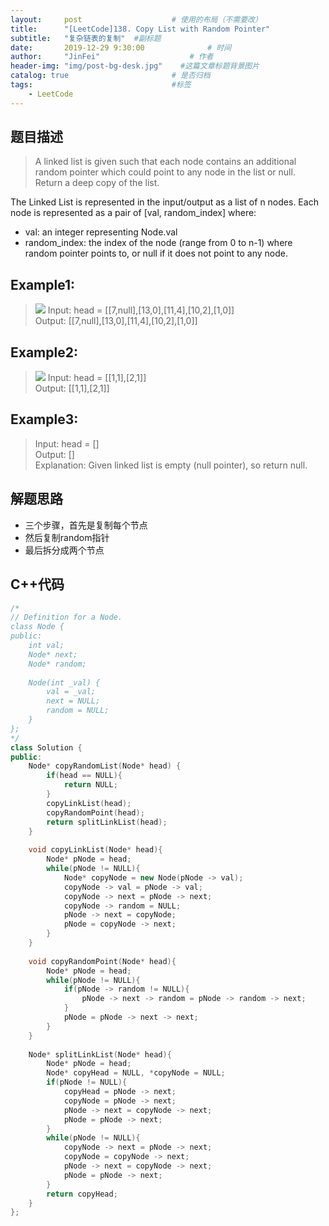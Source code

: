```yaml
---
layout:     post                    # 使用的布局（不需要改） 
title:      "[LeetCode]138. Copy List with Random Pointer"               # 标题  
subtitle:   "复杂链表的复制"  #副标题 
date:       2019-12-29 9:30:00              # 时间 
author:     "JinFei"                    # 作者 
header-img: "img/post-bg-desk.jpg"    #这篇文章标题背景图片 
catalog: true                       # 是否归档 
tags:                               #标签     
    - LeetCode 
---
```


## 题目描述
> A linked list is given such that each node contains an additional random pointer which could point to any node in the list or null. <br>
Return a deep copy of the list. <br>

The Linked List is represented in the input/output as a list of n nodes. Each node is represented as a pair of [val, random_index] where:

- val: an integer representing Node.val
- random_index: the index of the node (range from 0 to n-1) where random pointer points to, or null if it does not point to any node.

## Example1:
> ![](https://assets.leetcode.com/uploads/2019/12/18/e1.png)
> Input: head = [[7,null],[13,0],[11,4],[10,2],[1,0]] <br>
Output: [[7,null],[13,0],[11,4],[10,2],[1,0]] <br>

## Example2:
> ![](https://assets.leetcode.com/uploads/2019/12/18/e2.png)
> Input: head = [[1,1],[2,1]] <br>
Output: [[1,1],[2,1]] <br>

## Example3:
> Input: head = [] <br>
Output: [] <br>
Explanation: Given linked list is empty (null pointer), so return null. <br>

## 解题思路

- 三个步骤，首先是复制每个节点
- 然后复制random指针
- 最后拆分成两个节点

## C++代码
```C++
/*
// Definition for a Node.
class Node {
public:
    int val;
    Node* next;
    Node* random;
    
    Node(int _val) {
        val = _val;
        next = NULL;
        random = NULL;
    }
};
*/
class Solution {
public:
    Node* copyRandomList(Node* head) {
        if(head == NULL){
            return NULL;
        }
        copyLinkList(head);
        copyRandomPoint(head);
        return splitLinkList(head);
    }
    
    void copyLinkList(Node* head){
        Node* pNode = head;
        while(pNode != NULL){
            Node* copyNode = new Node(pNode -> val);
            copyNode -> val = pNode -> val;
            copyNode -> next = pNode -> next;
            copyNode -> random = NULL;
            pNode -> next = copyNode;
            pNode = copyNode -> next;
        }
    }
    
    void copyRandomPoint(Node* head){
        Node* pNode = head;
        while(pNode != NULL){
            if(pNode -> random != NULL){
                pNode -> next -> random = pNode -> random -> next;
            }
            pNode = pNode -> next -> next;
        }
    }
    
    Node* splitLinkList(Node* head){
        Node* pNode = head;
        Node* copyHead = NULL, *copyNode = NULL;
        if(pNode != NULL){
            copyHead = pNode -> next;
            copyNode = pNode -> next;
            pNode -> next = copyNode -> next;
            pNode = pNode -> next;
        }
        while(pNode != NULL){
            copyNode -> next = pNode -> next;
            copyNode = copyNode -> next;
            pNode -> next = copyNode -> next;
            pNode = pNode -> next;
        }
        return copyHead;
    }
};
```
